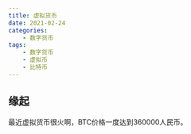 ```yaml
---
title: 虚拟货币
date: 2021-02-24
categories:
    - 数字货币
tags:
    - 数字货币
    - 虚拟币
    - 比特币
---
```


## 缘起

最近虚拟货币很火啊，BTC价格一度达到360000人民币。
